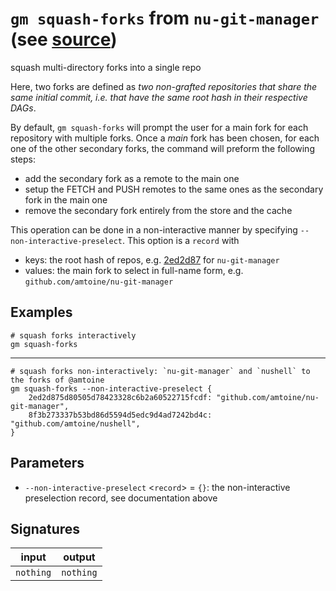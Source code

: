 # `gm squash-forks` from `nu-git-manager` (see [source](https://github.com/amtoine/nu-git-manager/blob/main/pkgs/nu-git-manager/nu-git-manager/mod.nu#L483))
squash multi-directory forks into a single repo

Here, two forks are defined as *two non-grafted repositories that share the same initial commit,
i.e. that have the same root hash in their respective DAGs*.

By default, `gm squash-forks` will prompt the user for a main fork for each repository with
multiple forks.
Once a *main* fork has been chosen, for each one of the other secondary forks, the command will
preform the following steps:
- add the secondary fork as a remote to the main one
- setup the FETCH and PUSH remotes to the same ones as the secondary fork in the main one
- remove the secondary fork entirely from the store and the cache

This operation can be done in a non-interactive manner by specifying `--non-interactive-preselect`.
This option is a `record` with
- keys: the root hash of repos, e.g. [2ed2d87](https://github.com/amtoine/nu-git-manager/commit/2ed2d875d80505d78423328c6b2a60522715fcdf) for `nu-git-manager`
- values: the main fork to select in full-name form, e.g. `github.com/amtoine/nu-git-manager`

## Examples
```nushell
# squash forks interactively
gm squash-forks
```
---
```nushell
# squash forks non-interactively: `nu-git-manager` and `nushell` to the forks of @amtoine
gm squash-forks --non-interactive-preselect {
    2ed2d875d80505d78423328c6b2a60522715fcdf: "github.com/amtoine/nu-git-manager",
    8f3b273337b53bd86d5594d5edc9d4ad7242bd4c: "github.com/amtoine/nushell",
}
```

## Parameters
- `--non-interactive-preselect` <`record`> = `{}`: the non-interactive preselection record, see documentation above


## Signatures
| input     | output    |
| --------- | --------- |
| `nothing` | `nothing` |
